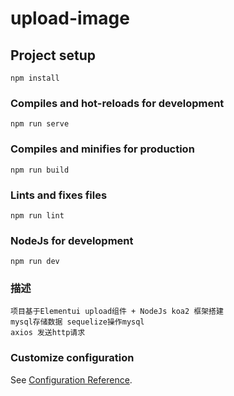 # upload-image

## Project setup
```
npm install
```

### Compiles and hot-reloads for development
```
npm run serve
```

### Compiles and minifies for production
```
npm run build
```

### Lints and fixes files
```
npm run lint
```
### NodeJs for development
```
npm run dev
```

### 描述
```
项目基于Elementui upload组件 + NodeJs koa2 框架搭建
mysql存储数据 sequelize操作mysql
axios 发送http请求
```

### Customize configuration
See [Configuration Reference](https://cli.vuejs.org/config/).

